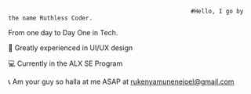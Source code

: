                                                         #Hello, I go by the name Ruthless Coder.			
From one day to Day One in Tech.

💎 Greatly experienced in UI/UX design

💻 Currently in the ALX SE Program

📞 Am your guy so halla at me ASAP at rukenyamunenejoel@gmail.com



<!---
rukenya321/rukenya321 is a ✨ special ✨ repository because its `README.md` (this file) appears on your GitHub profile.
You can click the Preview link to take a look at your changes.
--->
